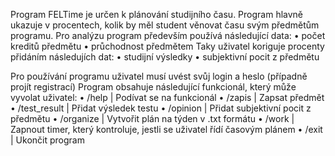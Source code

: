 Program FELTime je určen k plánování studijního času. Program hlavně ukazuje v procentech, kolik by měl student věnovat času svým předmětům programu. Pro analýzu program především používá následující data:
	•	počet kreditů předmětu
	•	průchodnost předmětem
Taky uživatel koriguje procenty přidáním následujích dat:
	•	studijní výsledky
	•	subjektivní pocit z předmětu

Pro používání programu uživatel musí uvést svůj login a heslo (případně projít registrací)
Program obsahuje následující funkcionál, který může vyvolat uživatel:
	•	/help | Podívat se na funkcionál 
	•	/zapis | Zapsat předmět
	•	/test_result | Přidat výsledek testu
	•	/opinion | Přidat subjektivní pocit z předmětu
	•	/organize | Vytvořit plán na týden v .txt formátu 
	•	/work | Zapnout timer, který kontroluje, jestli se uživatel řídí časovým plánem
	•	/exit | Ukončit program
